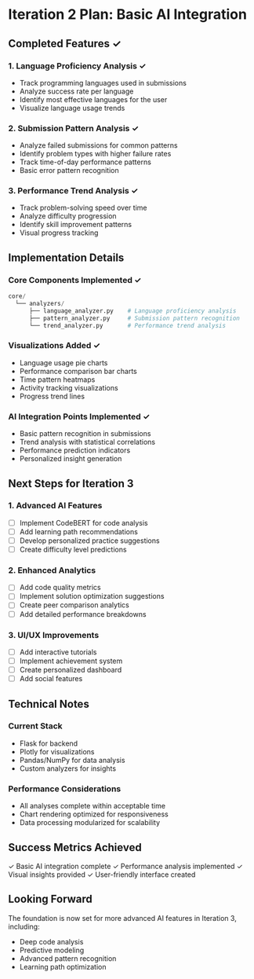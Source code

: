 # Iteration 2 Plan: Basic AI Integration

## Completed Features ✓

### 1. Language Proficiency Analysis ✓
- Track programming languages used in submissions
- Analyze success rate per language
- Identify most effective languages for the user
- Visualize language usage trends

### 2. Submission Pattern Analysis ✓
- Analyze failed submissions for common patterns
- Identify problem types with higher failure rates
- Track time-of-day performance patterns
- Basic error pattern recognition

### 3. Performance Trend Analysis ✓
- Track problem-solving speed over time
- Analyze difficulty progression
- Identify skill improvement patterns
- Visual progress tracking

## Implementation Details

### Core Components Implemented ✓
```python
core/
  └── analyzers/
      ├── language_analyzer.py    # Language proficiency analysis
      ├── pattern_analyzer.py     # Submission pattern recognition
      └── trend_analyzer.py       # Performance trend analysis
```

### Visualizations Added ✓
- Language usage pie charts
- Performance comparison bar charts
- Time pattern heatmaps
- Activity tracking visualizations
- Progress trend lines

### AI Integration Points Implemented ✓
- Basic pattern recognition in submissions
- Trend analysis with statistical correlations
- Performance prediction indicators
- Personalized insight generation

## Next Steps for Iteration 3

### 1. Advanced AI Features
- [ ] Implement CodeBERT for code analysis
- [ ] Add learning path recommendations
- [ ] Develop personalized practice suggestions
- [ ] Create difficulty level predictions

### 2. Enhanced Analytics
- [ ] Add code quality metrics
- [ ] Implement solution optimization suggestions
- [ ] Create peer comparison analytics
- [ ] Add detailed performance breakdowns

### 3. UI/UX Improvements
- [ ] Add interactive tutorials
- [ ] Implement achievement system
- [ ] Create personalized dashboard
- [ ] Add social features

## Technical Notes

### Current Stack
- Flask for backend
- Plotly for visualizations
- Pandas/NumPy for data analysis
- Custom analyzers for insights

### Performance Considerations
- All analyses complete within acceptable time
- Chart rendering optimized for responsiveness
- Data processing modularized for scalability

## Success Metrics Achieved
✓ Basic AI integration complete
✓ Performance analysis implemented
✓ Visual insights provided
✓ User-friendly interface created

## Looking Forward
The foundation is now set for more advanced AI features in Iteration 3, including:
- Deep code analysis
- Predictive modeling
- Advanced pattern recognition
- Learning path optimization